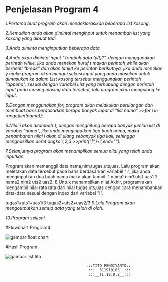 # Penjelasan Program 4

*1.Pertama buat program akan mendeklarasikan beberapa list kosong.*

*2.Kemudian anda akan dimintai menginput untuk menambah list yang kosong yang dibuat tadi.*

*3.Anda diminta menginputkan beberapa data.*

*4.Anda akan dimintai input "Tambah data (y/t)?", dengan menggunakan perintah while, jika anda menekan huruf t makan perintah while akan berhenti "break" dan akan lanjut ke perintah berikutnya, jika anda menekan y maka program akan mengeksekusi input yang anda masukan untuk dimasukan ke dalam List kosong tersebut menggunakan perintah "append", sesuai dengan variabel List yang terhubung dengan perintah input pada masing masing data tersebut, lalu program akan mengulang ke input.*

*5.Dengan menggunakan for, program akan melakukan perulangan dan membuat baris berdasarkan berapa banyak input di "list nama" >>for i in range(len(nama)): .*

*6.Nilai i akan ditambah 1, dengan menghitung berapa banyak jumlah list di variabel "nama", jika anda menginputkan tiga buah nama, maka penambahan nilai i akan di ulang sebanyak tiga kali, sehingga menghasilkan deret angka 1,2,3 >>print("|",i+1,end="").*

*7.Selanjutnya program akan menampilkan semua nilai yang telah anda inputkan.*

Program akan memanggil data nama,nim,tugas,uts,uas.
Lalu program akan meletakan data tersebut pada baris berdasarkan variabel "i", jika anda menginputkan dua buah nama maka akan tampil.
1 nama1 nim1 uts1 uas1
2 nama2 nim2 uts2 uas2.
8.Untuk menampilkan nilai Akhir, program akan mengambil nilai rata rata dari nilai tugas,uts,uas dengan cara menambahkan data-data sesuai dengan index dari variabel "i".

tugas1+uts1+uas1/3
tugas2+uts2+uas2/3
*9.Lalu Program akan mengoutputkan semua data yang telah di olah.*

*10.Program selesai.*

#Flowchart Program4

![gambar float chart](https://user-images.githubusercontent.com/57053160/69489263-a348b580-0ea7-11ea-821c-be95609a21e6.jpg)

#Hasil Program

![gambar list tito](https://user-images.githubusercontent.com/57053160/69489223-143b9d80-0ea7-11ea-8b2e-6f08f47c4372.png)


                                        :::TITO FENDIYANTO:::
                                         :::__311910183__:::
                                         :::__TI.19.D.2__:::

